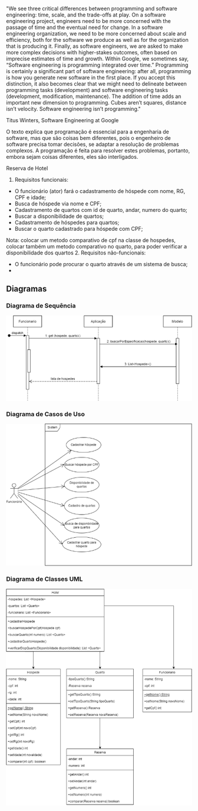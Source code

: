 "We see three critical differences between programming and software engineering: time, scale, and the trade-offs at play. On a software engineering project, engineers need to be more concerned with the passage of time and the eventual need for change. In a software engineering organization, we need to be more concerned about scale and efficiency, both for the software we produce as well as for the organization that is producing it. Finally, as software engineers, we are asked to make more complex decisions with higher-stakes outcomes, often based on imprecise estimates of time and growth. Within Google, we sometimes say, “Software engineering is programming integrated over time.” Programming is certainly a significant part of software engineering: after all, programming is how you generate new software in the first place. If you accept this distinction, it also becomes clear that we might need to delineate between programming tasks (development) and software engineering tasks (development, modification, maintenance). The addition of time adds an important new dimension to programming. Cubes aren’t squares, distance isn’t velocity. Software engineering isn’t programming."

Titus Winters, Software Engineering at Google

O texto explica que programação é essencial para a engenharia de software, mas que são coisas bem diferentes, pois o engenheiro de software precisa tomar decisões, se adaptar a resolução de problemas complexos. A programação é feita para resolver estes problemas, portanto, embora sejam coisas diferentes, eles são interligados.

Reserva de Hotel

1. Requisitos funcionais:
  - O funcionário (ator) fará o cadastramento de hóspede com nome, RG, CPF e idade;
  - Busca de hóspede via nome e CPF;
  - Cadastramento de quartos com id de quarto, andar, numero do quarto;
  - Buscar a disponibilidade de quartos;
  - Cadastramento de hóspedes para quartos;
  - Buscar o quarto cadastrado para hóspede com CPF;

  Nota: colocar um metodo comparativo de cpf na classe de hospedes, colocar também um metodo comparativo no quarto, para poder verificar a disponibilidade dos quartos
2. Requisitos não-funcionais:
  - O funcionário pode procurar o quarto através de um sistema de busca;
  - 
## Diagramas
### Diagrama de Sequência
<img src="https://github.com/MurilowJr/bertoti/blob/main/img/Diagrama%20de%20Sequencia.png"><br>

### Diagrama de Casos de Uso
<img src="https://github.com/MurilowJr/bertoti/blob/main/img/Diagrama%20de%20casos%20de%20uso.png"><br>

### Diagrama de Classes UML
<img src="https://github.com/MurilowJr/bertoti/blob/main/Engenharia%20de%20Software/Diagrama%20de%20Classes%20UML.drawio.png">

